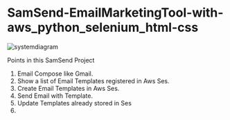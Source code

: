 # SamSend-EmailMarketingTool-with-aws_python_selenium_html-css


![systemdiagram](https://github.com/AbdulSami455/SamSend-EmailMarketingTool-with-aws_python_selenium_html-css/assets/111019622/3b0157b7-9286-497b-9224-4ee4a5272329)


Points in this SamSend Project 
1.  Email Compose like Gmail.
2.  Show a list of Email Templates registered in Aws Ses.
3.  Create Email Templates in Aws Ses.
4.  Send Email with Template.
5.  Update Templates already stored in Ses
6. 

